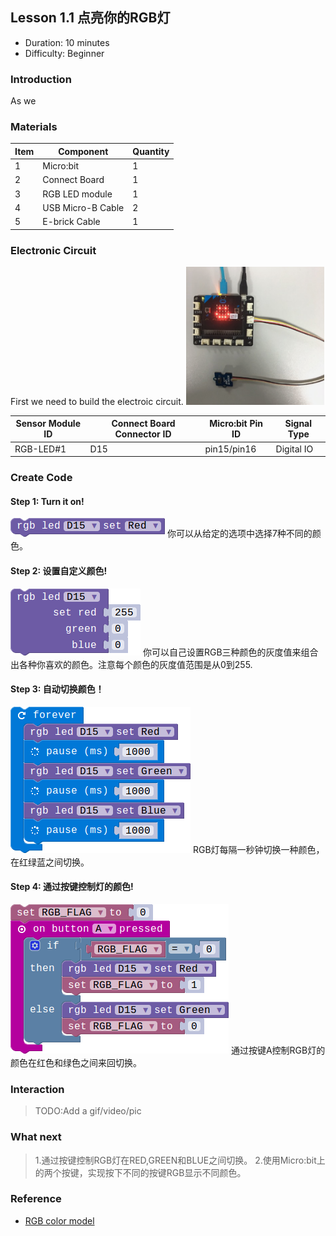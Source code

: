 ## Lesson 1.1 点亮你的RGB灯

- Duration: 10 minutes
- Difficulty: Beginner

### Introduction
As we 

### Materials
| Item |     Component     | Quantity |
|------|-------------------|----------|
|    1 | Micro:bit         |        1 |
|    2 | Connect Board     |        1 |
|    3 | RGB LED module    |        1 |
|    4 | USB Micro-B Cable |        2 |
|    5 | E-brick Cable     |        1 |

### Electronic Circuit
First we need to build the electroic circuit.
![dfsd](./image/lesson01-switch/electronic_circuit.png)

| Sensor Module ID | Connect Board Connector ID | Micro:bit Pin ID | Signal Type |
|------------------|----------------------------|------------------|-------------|
| RGB-LED#1        | D15                         | pin15/pin16             | Digital IO  |

### Create Code

#### Step 1: Turn it on!
![dfsd](./image/lesson01-switch/turn_on.png)
你可以从给定的选项中选择7种不同的颜色。

#### Step 2: 设置自定义颜色!
 ![dfsd](./image/lesson01-switch/set_RGB_color.png)
你可以自己设置RGB三种颜色的灰度值来组合出各种你喜欢的颜色。注意每个颜色的灰度值范围是从0到255.

#### Step 3: 自动切换颜色！
![dfsd](./image/lesson01-switch/change_color.png)
RGB灯每隔一秒钟切换一种颜色，在红绿蓝之间切换。

#### Step 4: 通过按键控制灯的颜色!
![dfsd](./image/lesson01-switch/button_change_two_color.png)
通过按键A控制RGB灯的颜色在红色和绿色之间来回切换。

### Interaction

> TODO:Add a gif/video/pic

### What next
> 1.通过按键控制RGB灯在RED,GREEN和BLUE之间切换。
> 2.使用Micro:bit上的两个按键，实现按下不同的按键RGB显示不同颜色。

### Reference
- [RGB color model](https://en.wikipedia.org/wiki/RGB_color_model)
